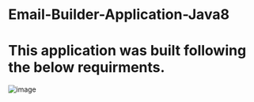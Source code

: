 # Email-Builder-Application-Java8

# This application was built following the below requirments.

![image](https://user-images.githubusercontent.com/72509057/123938000-6441e680-d99f-11eb-9a95-3470503654e7.png)
